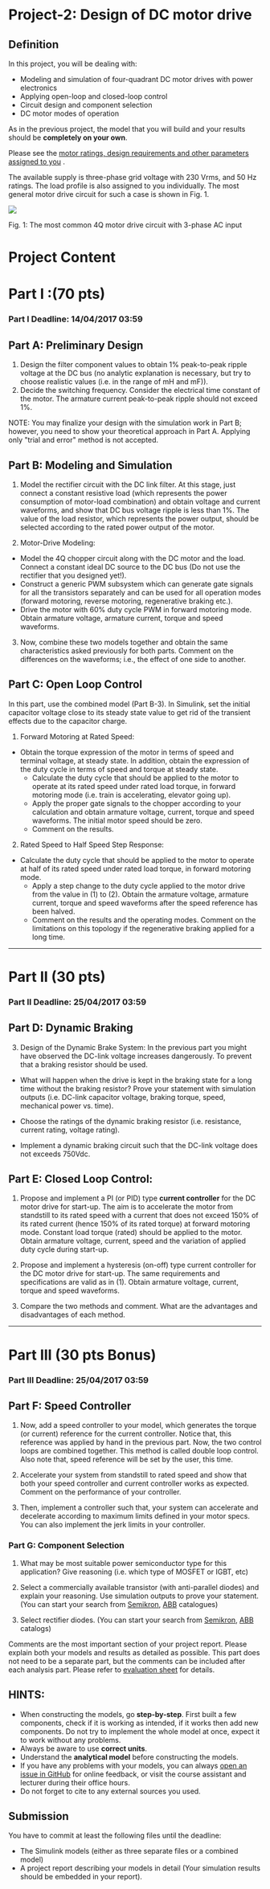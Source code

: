 # Project-2: Design of DC motor drive

## Definition

In this project, you will be dealing with:

* Modeling and simulation of four-quadrant DC motor drives with power electronics
* Applying open-loop and closed-loop control
* Circuit design and component selection
* DC motor modes of operation

As in the previous project, the model that you will build and your results should be **completely on your own**.

Please see the [motor ratings, design requirements and other parameters assigned to you](https://github.com/odtu/ee462/blob/master/Project_2/motordata.md) .

The available supply is three-phase grid voltage with 230 Vrms, and 50 Hz ratings. The load profile is also assigned to you individually. The most general motor drive circuit for such a case is shown in Fig. 1.

![](./project2.png)

Fig. 1: The most common 4Q motor drive circuit with 3-phase AC input

# Project Content

# Part I :(70 pts)

### Part I Deadline: 14/04/2017 03:59

## Part A: Preliminary Design

1. Design the filter component values to obtain 1% peak-to-peak ripple voltage at the DC bus (no analytic explanation is necessary, but try to choose realistic values (i.e. in the range of mH and mF)).
2. Decide the switching frequency. Consider the electrical time constant of the motor. The armature current peak-to-peak ripple should not exceed 1%.

NOTE: You may finalize your design with the simulation work in Part B; however, you need to show your theoretical approach in Part A. Applying only "trial and error" method is not accepted.

## Part B: Modeling and Simulation

1. Model the rectifier circuit with the DC link filter. At this stage, just connect a constant resistive load (which represents the power consumption of motor-load combination) and obtain voltage and current waveforms, and show that DC bus voltage ripple is less than 1%. The value of the load resistor, which represents the power output, should be selected according to the rated power output of the motor.

2. Motor-Drive Modeling:
  * Model the 4Q chopper circuit along with the DC motor and the load. Connect a constant ideal DC source to the DC bus (Do not use the rectifier that you designed yet!).
  * Construct a generic PWM subsystem which can generate gate signals for all the transistors separately and can be used for all operation modes (forward motoring, reverse motoring, regenerative braking etc.).
  * Drive the motor with 60% duty cycle PWM in forward motoring mode. Obtain armature voltage, armature current, torque and speed waveforms.

3. Now, combine these two models together and obtain the same characteristics asked previously for both parts. Comment on the differences on the waveforms; i.e., the effect of one side to another.

## Part C: Open Loop Control

In this part, use the combined model (Part B-3). In Simulink, set the initial capacitor voltage close to its steady state value to get rid of the transient effects due to the capacitor charge.

1.  Forward Motoring at Rated Speed:

* Obtain the torque expression of the motor in terms of speed and terminal voltage, at steady state. In addition, obtain the expression of the duty cycle in terms of speed and torque at steady state.
  * Calculate the duty cycle that should be applied to the motor to operate at its rated speed under rated load torque, in forward motoring mode (i.e. train is accelerating, elevator going up).
  * Apply the proper gate signals to the chopper according to your calculation and obtain armature voltage, current, torque and speed waveforms. The initial motor speed should be zero.
  * Comment on the results.

2.  Rated Speed to Half Speed Step Response:

* Calculate the duty cycle that should be applied to the motor to operate at half of its rated speed under rated load torque, in forward motoring mode.
  * Apply a step change to the duty cycle applied to the motor drive from the value in (1) to (2). Obtain the armature voltage, armature current, torque and speed waveforms after the speed reference has been halved.
  * Comment on the results and the operating modes. Comment on the limitations on this topology if the regenerative braking applied for a long time.

---

# Part II (30 pts)

### Part II Deadline: 25/04/2017 03:59


## Part D: Dynamic Braking

3. Design of the Dynamic Brake System: In the previous part you might have observed the DC-link voltage increases dangerously. To prevent that a braking resistor should be used.

* What will happen when the drive is kept in the braking state for a long time without the braking resistor? Prove your statement with simulation outputs (i.e. DC-link capacitor voltage, braking torque, speed, mechanical power vs. time).

* Choose the ratings of the dynamic braking resistor (i.e. resistance, current rating, voltage rating). 

* Implement a dynamic braking circuit such that the DC-link voltage does not exceeds 750Vdc.


## Part E: Closed Loop Control:

1. Propose and implement a PI (or PID) type **current controller** for the DC motor drive for start-up. The aim is to accelerate the motor from standstill to its rated speed with a current that does not exceed 150% of its rated current (hence 150% of its rated torque) at forward motoring mode. Constant load torque (rated) should be applied to the motor. Obtain armature voltage, current, speed and the variation of applied duty cycle during start-up.

2. Propose and implement a hysteresis (on-off) type current controller for the DC motor drive for start-up. The same requirements and specifications are valid as in (1). Obtain armature voltage, current, torque and speed waveforms.

3. Compare the two methods and comment. What are the advantages and disadvantages of each method.

---
# Part III (30 pts Bonus)

### Part III Deadline: 25/04/2017 03:59

## Part F: Speed Controller

1. Now, add a speed controller to your model, which generates the torque (or current) reference for the current controller. Notice that, this reference was applied by hand in the previous part. Now, the two control loops are combined together. This method is called double loop control. Also note that, speed reference will be set by the user, this time.

2. Accelerate your system from standstill to rated speed and show that both your speed controller and current controller works as expected. Comment on the performance of your controller.

3. Then, implement a controller such that, your system can accelerate and decelerate according to maximum limits defined in your motor specs. You can also implement the jerk limits in your controller.


### Part G: Component Selection

1. What may be most suitable power semiconductor type for this application? Give reasoning (i.e. which type of MOSFET or IGBT, etc)

2. Select a commercially available transistor (with anti-parallel diodes) and explain your reasoning. Use simulation outputs to prove your statement. (You can start your search from [Semikron](https://www.semikron.com/products/product-classes/igbt-modules.html), [ABB](http://new.abb.com/semiconductors) catalogues)

3. Select rectifier diodes. (You can start your search from [Semikron](https://www.semikron.com/products/product-classes/igbt-modules.html), [ABB](http://new.abb.com/semiconductors) catalogs)

Comments are the most important section of your project report. Please explain both your models and results as detailed as possible. This part does not need to be a separate part, but the comments can be included after each analysis part. Please refer to [evaluation sheet](https://github.com/odtu/ee462/blob/master/Project_1/evaluation.md) for details.


## HINTS:

* When constructing the models, go **step-by-step**. First built a few components, check if it is working as intended, if it works then add new components. Do not try to implement the whole model at once, expect it to work without any problems.
* Always be aware to use **correct units**.
* Understand the **analytical model** before constructing the models.
* If you have any problems with your models, you can always [open an issue in GitHub](https://guides.github.com/features/issues/) for online feedback, or visit the course assistant and lecturer during their office hours.
*  Do not forget to cite to any external sources you used.

## Submission

You have to commit at least the following files until the deadline:

- The Simulink models (either as three separate files or a combined model)
- A project report describing your models in detail (Your simulation results should be embedded in your report).
